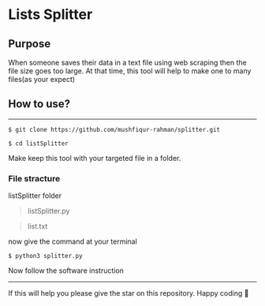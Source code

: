 #  Lists Splitter

## Purpose

When someone saves their data in a text file using web scraping then the file size goes too large. At that time, this tool will help to make one to many files(as your expect) 

## How to use?
-------

```
$ git clone https://github.com/mushfiqur-rahman/splitter.git
```
```
$ cd listSplitter
```

Make keep this tool with your targeted file in a folder.

### File stracture

listSplitter folder
> listSplitter.py

> list.txt

now give the command at your terminal
```
$ python3 splitter.py
```

Now follow the software instruction 

-------

If this will help you please give the star on this repository. Happy coding 🧡